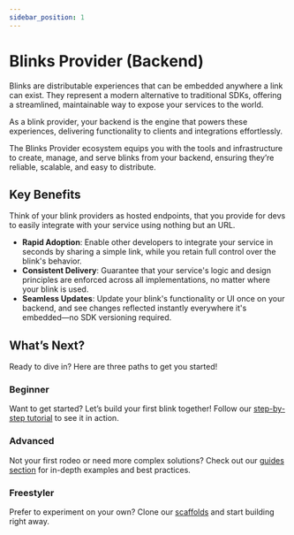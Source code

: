 ```yaml
---
sidebar_position: 1
---
```


# Blinks Provider (Backend)

Blinks are distributable experiences that can be embedded anywhere a link can exist. They represent a modern alternative to traditional SDKs, offering a streamlined, maintainable way to expose your services to the world.

As a blink provider, your backend is the engine that powers these experiences, delivering functionality to clients and integrations effortlessly.

The Blinks Provider ecosystem equips you with the tools and infrastructure to create, manage, and serve blinks from your backend, ensuring they’re reliable, scalable, and easy to distribute.

## Key Benefits

Think of your blink providers as hosted endpoints, that you provide for devs to easily integrate with your service using nothing but an URL.

- **Rapid Adoption**: Enable other developers to integrate your service in seconds by sharing a simple link, while you retain full control over the blink's behavior.
- **Consistent Delivery**: Guarantee that your service's logic and design principles are enforced across all implementations, no matter where your blink is used.
- **Seamless Updates**: Update your blink's functionality or UI once on your backend, and see changes reflected instantly everywhere it's embedded—no SDK versioning required.

## What’s Next?

Ready to dive in? Here are three paths to get you started!

### Beginner

Want to get started? Let’s build your first blink together!
Follow our [step-by-step tutorial](./build-your-first-blink.mdx) to see it in action.

### Advanced

Not your first rodeo or need more complex solutions? Check out our [guides section](./guides/index.md) for in-depth examples and best practices.

### Freestyler

Prefer to experiment on your own? Clone our [scaffolds](../blinks-scaffolds/index.md) and start building right away.

